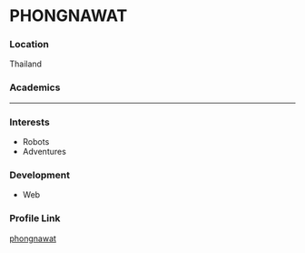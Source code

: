 # PHONGNAWAT

### Location

Thailand

### Academics

-----

### Interests

- Robots
- Adventures

### Development
- Web

### Profile Link

[phongnawat](https://github.com/phongnawat)